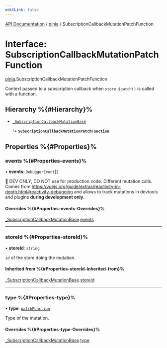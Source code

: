 ```yaml
---
editLink: false
---
```


[API Documentation](../index.md) / [pinia](../modules/pinia.md) / SubscriptionCallbackMutationPatchFunction

# Interface: SubscriptionCallbackMutationPatchFunction

[pinia](../modules/pinia.md).SubscriptionCallbackMutationPatchFunction

Context passed to a subscription callback when `store.$patch()` is called
with a function.

## Hierarchy %{#Hierarchy}%

- [`_SubscriptionCallbackMutationBase`](pinia._SubscriptionCallbackMutationBase.md)

  ↳ **`SubscriptionCallbackMutationPatchFunction`**

## Properties %{#Properties}%

### events %{#Properties-events}%

• **events**: `DebuggerEvent`[]

🔴 DEV ONLY, DO NOT use for production code. Different mutation calls. Comes from
https://vuejs.org/guide/extras/reactivity-in-depth.html#reactivity-debugging and allows to track mutations in
devtools and plugins **during development only**.

#### Overrides %{#Properties-events-Overrides}%

[_SubscriptionCallbackMutationBase](pinia._SubscriptionCallbackMutationBase.md).[events](pinia._SubscriptionCallbackMutationBase.md#events)

___

### storeId %{#Properties-storeId}%

• **storeId**: `string`

`id` of the store doing the mutation.

#### Inherited from %{#Properties-storeId-Inherited-from}%

[_SubscriptionCallbackMutationBase](pinia._SubscriptionCallbackMutationBase.md).[storeId](pinia._SubscriptionCallbackMutationBase.md#storeid)

___

### type %{#Properties-type}%

• **type**: [`patchFunction`](../enums/pinia.MutationType.md#patchfunction)

Type of the mutation.

#### Overrides %{#Properties-type-Overrides}%

[_SubscriptionCallbackMutationBase](pinia._SubscriptionCallbackMutationBase.md).[type](pinia._SubscriptionCallbackMutationBase.md#type)
